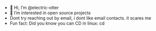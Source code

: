 - 👋 Hi, I’m @electric-otter
- 👀 I’m interested in open source projects
- Dont try reaching out by email, i dont like email contacts. it scares me
- Fun fact: Did you know you can CD in linux: cd <directory>
